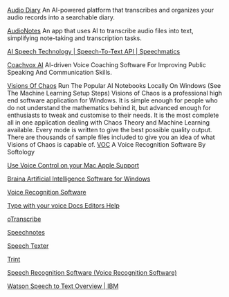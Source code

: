 
[Audio Diary](https://audiodiary.ai/)
An AI-powered platform that transcribes and organizes your audio records into a searchable diary.

[AudioNotes](https://audionotes.app/)
An app that uses AI to transcribe audio files into text, simplifying note-taking and transcription tasks.

[AI Speech Technology | Speech-To-Text API | Speechmatics](https://www.speechmatics.com/)

[Coachvox AI](https://coachvox.ai/)
AI-driven Voice Coaching Software For Improving Public Speaking And Communication Skills.

[Visions Of Chaos](https://softology.pro/voc.htm)
Run The Popular AI Notebooks Locally On Windows (See The Machine Learning Setup Steps)
Visions of Chaos is a professional high end software application for Windows. It is simple enough for people who do not understand the mathematics behind it, but advanced enough for enthusiasts to tweak and customise to their needs. It is the most complete all in one application dealing with Chaos Theory and Machine Learning available. Every mode is written to give the best possible quality output. There are thousands of sample files included to give you an idea of what Visions of Chaos is capable of.
[VOC](https://softology.com.au/voc.htm)
A Voice Recognition Software By Softology

[Use Voice Control on your Mac Apple Support](https://support.apple.com/en-us/HT210539)

[Braina Artificial Intelligence Software for Windows](https://www.brainasoft.com/braina)

[Voice Recognition Software](https://e-speaking.com/)

[Type with your voice Docs Editors Help](https://support.google.com/docs/answer/4492226?hl=en)

[oTranscribe](https://otranscribe.com/)

[Speechnotes](https://speechnotes.co/)

[Speech Texter](https://www.speechtexter.com/)

[Trint](https://trint.com/)

[Speech Recognition Software (Voice Recognition Software)](https://voicefinger.cozendey.com/)

[Watson Speech to Text Overview | IBM](https://www.ibm.com/cloud/watson-speech-to-text)
